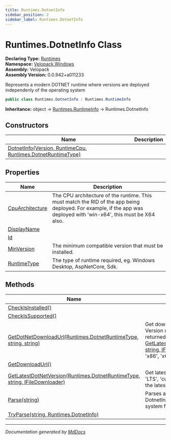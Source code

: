 ```yaml
---
title: Runtimes.DotnetInfo
sidebar_position: 2
sidebar_label: Runtimes.DotnetInfo
---
```

<!--  
  <auto-generated>   
    The contents of this file were generated by a tool.  
    Changes to this file may be list if the file is regenerated  
  </auto-generated>   
-->

# Runtimes.DotnetInfo Class

**Declaring Type:** [Runtimes](../index.md)  
**Namespace:** [Velopack.Windows](../../index.md)  
**Assembly:** Velopack  
**Assembly Version:** 0.0.942+a011233

 Represents a modern DOTNET runtime where versions are deployed independenly of the operating system 

```csharp
public class Runtimes.DotnetInfo : Runtimes.RuntimeInfo
```

**Inheritance:** object → [Runtimes.RuntimeInfo](../RuntimeInfo/index.md) → Runtimes.DotnetInfo

## Constructors

| Name                                                                                 | Description |
| ------------------------------------------------------------------------------------ | ----------- |
| [DotnetInfo(Version, RuntimeCpu, Runtimes.DotnetRuntimeType)](constructors/index.md) |             |

## Properties

| Name                                             | Description                                                                                                                                                                        |
| ------------------------------------------------ | ---------------------------------------------------------------------------------------------------------------------------------------------------------------------------------- |
| [CpuArchitecture](properties/CpuArchitecture.md) |  The CPU architecture of the runtime. This must match the RID of the app being deployed.             For example, if the app was deployed with 'win\-x64', this must be X64 also.  |
| [DisplayName](properties/DisplayName.md)         |                                                                                                                                                                                    |
| [Id](properties/Id.md)                           |                                                                                                                                                                                    |
| [MinVersion](properties/MinVersion.md)           |  The minimum compatible version that must be installed.                                                                                                                            |
| [RuntimeType](properties/RuntimeType.md)         |  The type of runtime required, eg. Windows Desktop, AspNetCore, Sdk.                                                                                                               |

## Methods

| Name                                                                                                             | Description                                                                                                                                                                                                                                                                          |
| ---------------------------------------------------------------------------------------------------------------- | ------------------------------------------------------------------------------------------------------------------------------------------------------------------------------------------------------------------------------------------------------------------------------------ |
| [CheckIsInstalled()](methods/CheckIsInstalled.md)                                                                |                                                                                                                                                                                                                                                                                      |
| [CheckIsSupported()](methods/CheckIsSupported.md)                                                                |                                                                                                                                                                                                                                                                                      |
| [GetDotNetDownloadUrl(Runtimes.DotnetRuntimeType, string, string)](methods/GetDotNetDownloadUrl.md)              | Get download url for a specific version of dotnet. Version must be an absolute version, such as one returned by [GetLatestDotNetVersion(Runtimes.DotnetRuntimeType, string, IFileDownloader)](methods/GetLatestDotNetVersion.md). cpuarch should be either 'x86', 'x64', or 'arm64'. |
| [GetDownloadUrl()](methods/GetDownloadUrl.md)                                                                    |                                                                                                                                                                                                                                                                                      |
| [GetLatestDotNetVersion(Runtimes.DotnetRuntimeType, string, IFileDownloader)](methods/GetLatestDotNetVersion.md) | Get latest available version of dotnet. Channel can be 'LTS', 'current', or a two part version  (eg. '6.0') to get the latest minor release.                                                                                                                                         |
| [Parse(string)](methods/Parse.md)                                                                                | Parses a string such as 'net6' or net5.0.14\-x86 into a DotnetInfo class capable of checking the current system for installed status, or downloading \/ installing.                                                                                                                  |
| [TryParse(string, Runtimes.DotnetInfo)](methods/TryParse.md)                                                     |                                                                                                                                                                                                                                                                                      |

___

*Documentation generated by [MdDocs](https://github.com/ap0llo/mddocs)*
